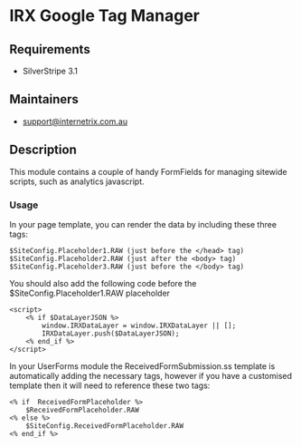 # IRX Google Tag Manager

## Requirements

* SilverStripe 3.1

## Maintainers

* support@internetrix.com.au

## Description

This module contains a couple of handy FormFields for managing sitewide scripts, such as analytics javascript.

### Usage

In your page template, you can render the data by including these three tags:

	$SiteConfig.Placeholder1.RAW (just before the </head> tag)
	$SiteConfig.Placeholder2.RAW (just after the <body> tag)
	$SiteConfig.Placeholder3.RAW (just before the </body> tag)
	
You should also add the following code before the $SiteConfig.Placeholder1.RAW placeholder

    <script>
    	<% if $DataLayerJSON %>
    		window.IRXDataLayer = window.IRXDataLayer || [];
    		IRXDataLayer.push($DataLayerJSON);
    	<% end_if %>
    </script>

In your UserForms module the ReceivedFormSubmission.ss template is automatically adding the necessary tags, however if you have a customised template then it will need to reference these two tags: 

	<% if  ReceivedFormPlaceholder %>
		$ReceivedFormPlaceholder.RAW
	<% else %>
		$SiteConfig.ReceivedFormPlaceholder.RAW
	<% end_if %>

